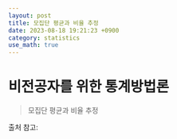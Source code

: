 ```yaml
---
layout: post
title: 모집단 평균과 비율 추정  
date: 2023-08-18 19:21:23 +0900
category: statistics 
use_math: true
---
```

# 비전공자를 위한 통계방법론    
> 모집단 평균과 비율 추정

출처 참고:  





  


  


